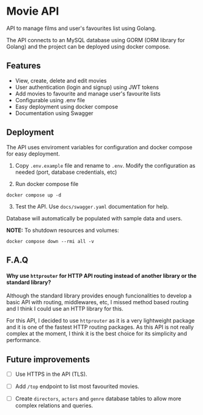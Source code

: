 # Movie API

API to manage films and user's favourites list using Golang.

The API connects to an MySQL database using GORM (ORM library for Golang) and the project can be deployed using docker compose.

## Features

- View, create, delete and edit movies
- User authentication (login and signup) using JWT tokens
- Add movies to favourite and manage user's favourite lists
- Configurable using .env file
- Easy deployment using docker compose
- Documentation using Swagger 

## Deployment

The API uses enviroment variables for configuration and docker compose for easy deployment.

1. Copy `.env.example` file and rename to `.env`. Modify the configuration as needed (port, database credentials, etc)

2. Run docker compose file

```
docker compose up -d
```
3. Test the API. Use `docs/swagger.yaml` documentation for help.

Database will automatically be populated with sample data and users.

**NOTE:** To shutdown resources and volumes:

```
docker compose down --rmi all -v
```

## F.A.Q

#### Why use `httprouter` for HTTP API routing instead of another library or the standard library?

Although the standard library provides enough funcionalities to develop a basic API with routing, middlewares, etc, I missed method based routing and I think I could use an HTTP library for this.

For this API, I decided to use `httprouter` as it is a very lightweight package and it is one of the fastest HTTP routing packages. As this API is not really complex at the moment, I think it is the best choice for its simplicity and performance.


## Future improvements

- [ ] Use HTTPS in the API (TLS).
- [ ] Add `/top` endpoint to list most favourited movies.
- [ ] Create `directors`, `actors` and `genre` database tables to allow more complex relations and queries.

